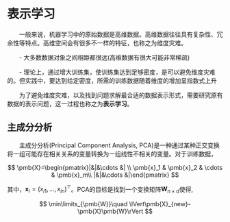 # 表示学习

&emsp;&emsp;一般来说，机器学习中的原始数据是高维数据。高维数据往往具有复杂性、冗余性等特点。高维空间会有很多不一样的特征，也称之为维度灾难。

&emsp;&emsp;- 大多数数据对象之间相距都很远(高维数据有很大可能非常稀疏)

&emsp;&emsp;- 理论上，通过增大训练集，使训练集达到足够密度，是可以避免维度灾难的。但实践中，要达到给定密度，所需的训练数据随着维度的增加呈指数式上升

&emsp;&emsp;为了避免维度灾难，以及找到问题求解最合适的数据表示形式，需要研究原有数据的表示问题，这一过程也称之为**表示学习**。


## 主成分分析

&emsp;&emsp;主成分分析(Principal Component Analysis, PCA)是一种通过某种正交变换将一组可能存在相关关系的变量转换为一组线性不相关的变量。对于训练数据，

$$
\pmb{X}=\begin{pmatrix}|&|&\cdots &| \\
\pmb{x}_1 & \pmb{x}_2 &  \cdots & \pmb{x}_m\\ |&|&\cdots &|\end{pmatrix}
$$

其中，$\pmb{x}_i=(x_{i1},...,x_{in})^\top$。PCA的目标是找到一个变换矩阵$\pmb{W}_{n\times d}$使得,

$$
\min\limits_{\pmb{W}}\quad \lVert\pmb{X}_{new}-\pmb{X}\pmb{W}\rVert
$$






